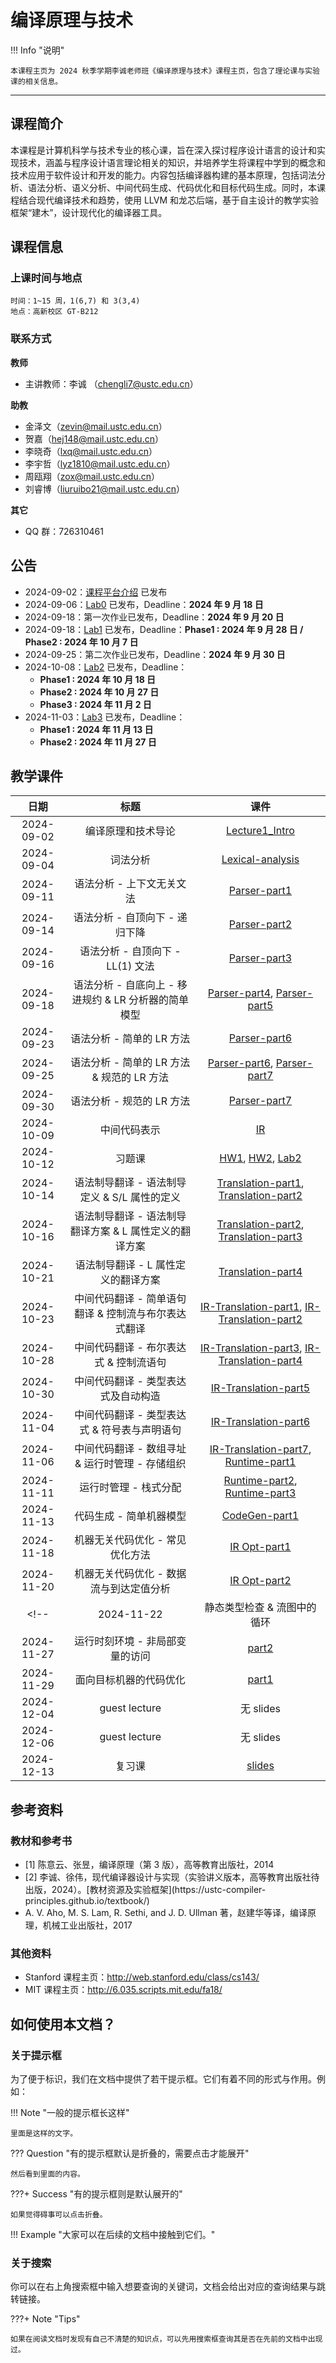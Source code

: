 

# <strong>编译原理与技术</strong>



!!! Info "说明"

    本课程主页为 2024 秋季学期李诚老师班《编译原理与技术》课程主页，包含了理论课与实验课的相关信息。

<hr class="hr-my" data-content="(●′∀｀●) 我是分隔线 (●′∀｀●)">

## <strong>课程简介</strong>

本课程是计算机科学与技术专业的核心课，旨在深入探讨程序设计语言的设计和实现技术，涵盖与程序设计语言理论相关的知识，并培养学生将课程中学到的概念和技术应用于软件设计和开发的能力。内容包括编译器构建的基本原理，包括词法分析、语法分析、语义分析、中间代码生成、代码优化和目标代码生成。同时，本课程结合现代编译技术和趋势，使用 LLVM 和龙芯后端，基于自主设计的教学实验框架“建木”，设计现代化的编译器工具。

## <strong>课程信息</strong>

### <strong>上课时间与地点</strong>

    时间：1~15 周，1(6,7) 和 3(3,4)
    地点：高新校区 GT-B212
### <strong>联系方式</strong>

<strong>教师</strong>

- 主讲教师：李诚 （<chengli7@ustc.edu.cn>）

<strong>助教</strong>

  - 金泽文（<zevin@mail.ustc.edu.cn>）
  - 贺嘉（<hej148@mail.ustc.edu.cn>）
  - 李晓奇（<lxq@mail.ustc.edu.cn>）
  - 李宇哲（<lyz1810@mail.ustc.edu.cn>）
  - 周瓯翔（<zox@mail.ustc.edu.cn>）
  - 刘睿博（<liuruibo21@mail.ustc.edu.cn>）

<strong>其它</strong>

- QQ 群：726310461
<!-- - 录课视频（需校内统一身份认证）：<https://v.ustc.edu.cn/1/2024-1/capture-course/011163.02/detail> -->
<!-- - 希冀实验平台（作业及实验提交）：<http://cscourse.ustc.edu.cn/> -->
<!-- - 实验框架已公开，见参考资料[<sup>2</sup>](#textbook2) -->


## <strong>公告</strong>

- 2024-09-02：[课程平台介绍](exp_platform_intro/README.md) 已发布
- 2024-09-06：[Lab0](lab0/index.md) 已发布，Deadline：**2024 年 9 月 18 日**
- 2024-09-18：第一次作业已发布，Deadline：**2024 年 9 月 20 日**
- 2024-09-18：[Lab1](lab1/index.md) 已发布，Deadline：**Phase1 : 2024 年 9 月 28 日 / Phase2 : 2024 年 10 月 7 日**
- 2024-09-25：第二次作业已发布，Deadline：**2024 年 9 月 30 日**
- 2024-10-08：[Lab2](lab2/index.md) 已发布，Deadline：
    - **Phase1 : 2024 年 10 月 18 日**
    - **Phase2 : 2024 年 10 月 27 日**
    - **Phase3 : 2024 年 11 月 2 日**
- 2024-11-03：[Lab3](lab3/index.md) 已发布，Deadline：
    - **Phase1 : 2024 年 11 月 13 日**
    - **Phase2 : 2024 年 11 月 27 日**
<!--
- 2024-10-11：第三次作业：3.27、3.37、4.3、4.5、4.9（教材[<sup>1</sup>](#textbook)），Deadline：**2024 年 10 月 18 日 16:00**
- 2024-11-01：[Lab3](lab3/index.md) 已发布，注意分阶段 Deadline
- 2024-11-01：第四次作业已发布，Deadline：**2024 年 11 月 8 日 17:25**
- 2024-11-14：第五次作业：4.13、4.15、5.5、6.5、6.6（教材[<sup>1</sup>](#textbook)），Deadline：**2024 年 11 月 21 日 09:00**
- 2024-11-27：[Lab4](lab4/index.md) 已发布，Deadline：**2024 年 12 月 18 日**
- 2024-12-08：第六次作业：7.2c、7.5、7.12、8.1e、8.2e、8.6（教材[<sup>1</sup>](#textbook)），Deadline：**2024 年 12 月 20 日 24:00**
- 2024-12-08：第七次作业：9.1、9.2、9.3、9.15af（教材[<sup>1</sup>](#textbook)），Deadline：**2024 年 1 月 3 日 24:00**
- 2025-01-14：[建木杯–编译原理创新实验](innovative-lab/index.md) 已发布 -->

## <strong>教学课件</strong>

|    日期    |                          标题                          |                                                 课件                                                 |
| :--------: | :----------------------------------------------------: | :--------------------------------------------------------------------------------------------------: |
| 2024-09-02 |                   编译原理和技术导论                   |                               [Lecture1_Intro](ppt/Lecture1-Intro.pdf)                               |
| 2024-09-04 |                        词法分析                        |                        [Lexical-analysis](ppt/Lecture2-Lexical-analysis.pdf)                         |
| 2024-09-11 |               语法分析 - 上下文无关文法                |                            [Parser-part1](ppt/Lecture3-Parser-part1.pdf)                             |
| 2024-09-14 |             语法分析 - 自顶向下 - 递归下降             |                            [Parser-part2](ppt/Lecture4-Parser-part2.pdf)                             |
| 2024-09-16 |            语法分析 - 自顶向下 - LL(1) 文法            |                            [Parser-part3](ppt/Lecture5-Parser-part3.pdf)                             |
| 2024-09-18 |  语法分析 - 自底向上 - 移进规约 & LR 分析器的简单模型  |     [Parser-part4](ppt/Lecture6-Parser-part4.pdf), [Parser-part5](ppt/Lecture7-Parser-part5.pdf)     |
| 2024-09-23 |               语法分析 - 简单的 LR 方法                |                            [Parser-part6](ppt/Lecture8-Parser-part6.pdf)                             |
| 2024-09-25 |       语法分析 - 简单的 LR 方法 & 规范的 LR 方法       |     [Parser-part6](ppt/Lecture8-Parser-part6.pdf), [Parser-part7](ppt/Lecture9-Parser-part7.pdf)     |
| 2024-09-30 |               语法分析 - 规范的 LR 方法                |                            [Parser-part7](ppt/Lecture9-Parser-part7.pdf)                             |
| 2024-10-09 |                      中间代码表示                      |                                      [IR](ppt/Lecture10-IR.pdf)                                      |
| 2024-10-12 |                         习题课                         |     [HW1](ppt/2024-HW1-习题课.pdf), [HW2](ppt/2024-HW2-习题课.pdf), [Lab2](ppt/实验讲解Lab2.pdf)     |
| 2024-10-14 |      语法制导翻译 - 语法制导定义 & S/L 属性的定义      |      [Translation-part1](ppt/Lecture11-Translation-part1.pdf), [Translation-part2](ppt/Lecture12-Translation-part2.pdf)      |
| 2024-10-16 | 语法制导翻译 - 语法制导翻译方案 & L 属性定义的翻译方案 |      [Translation-part2](ppt/Lecture12-Translation-part2.pdf), [Translation-part3](ppt/Lecture13-Translation-part3.pdf)      |
| 2024-10-21 |          语法制导翻译 - L 属性定义的翻译方案           |                             [Translation-part4](ppt/Lecture14-Translation-part4.pdf)                             |
| 2024-10-23 |  中间代码翻译 - 简单语句翻译 & 控制流与布尔表达式翻译  | [IR-Translation-part1](ppt/Lecture15-IR%20Translation-part1.pdf), [IR-Translation-part2](ppt/Lecture16-IR%20Translation-part2.pdf) |
| 2024-10-28 |                    中间代码翻译 - 布尔表达式 & 控制流语句                    |                                                                              [IR-Translation-part3](ppt/Lecture17-IR%20Translation-part3.pdf), [IR-Translation-part4](ppt/Lecture18-IR%20Translation-part4.pdf)                                                                              |
| 2024-10-30 |                    中间代码翻译 - 类型表达式及自动构造                    |                                                                              [IR-Translation-part5](ppt/Lecture19-IR%20Translation-part5.pdf)                                                                              |
| 2024-11-04 |               中间代码翻译 - 类型表达式 & 符号表与声明语句                |                                        [IR-Translation-part6](ppt/Lecture20-IR%20Translation-part6.pdf)                                        |
| 2024-11-06 |              中间代码翻译 - 数组寻址 & 运行时管理 - 存储组织              |                                       [IR-Translation-part7](ppt/Lecture21-IR%20Translation-part7.pdf), [Runtime-part1](ppt/Lecture22-Runtime-part1.pdf)                                        |
| 2024-11-11 |           运行时管理 - 栈式分配          |                                       [Runtime-part2](ppt/Lecture23-Runtime-part2.pdf), [Runtime-part3](ppt/Lecture24-Runtime-part3.pdf)                                        |
| 2024-11-13 |                     代码生成 - 简单机器模型                     |                                                                              [CodeGen-part1](ppt/Lecture25-CodeGen-part1.pdf)                                                                              |
| 2024-11-18 | 机器无关代码优化 - 常见优化方法 | [IR Opt-part1](ppt/Lecture26-IR%20Opt-part1.pdf)|
| 2024-11-20 | 机器无关代码优化 - 数据流与到达定值分析  | [IR Opt-part2](ppt/Lecture27-IR%20Opt-part2.pdf)|
<!--| 2024-11-22 |                        静态类型检查 & 流图中的循环                        |                                       [part1](https://rec.ustc.edu.cn/share/60bbf180-9045-11ee-bc96-e388a9810d5b), [part1](https://rec.ustc.edu.cn/share/4ad00130-9045-11ee-a6b5-83f7236ec56e)                                        |
| 2024-11-27 |                      运行时刻环境 - 非局部变量的访问                      |                                                                              [part2](https://rec.ustc.edu.cn/share/bef41780-9045-11ee-8887-1ba1740d80fe)                                                                              |
| 2024-11-29 |                          面向目标机器的代码优化                           |                                                                              [part1](https://rec.ustc.edu.cn/share/d6169380-9045-11ee-8a37-87201671ab8d)                                                                              |
| 2024-12-04 |                               guest lecture                               |                                                                                                               无 slides                                                                                                               |
| 2024-12-06 |                               guest lecture                               |                                                                                                               无 slides                                                                                                               |
| 2024-12-13 |                                  复习课                                   |                                                                             [slides](https://rec.ustc.edu.cn/share/3a4ffcf0-995a-11ee-9fdc-a7ee4ffd604e)                                                                              | -->

## <strong>参考资料</strong>

### <strong>教材和参考书</strong>

- <div id='textbook'></div>[1] 陈意云、张昱，编译原理（第 3 版），高等教育出版社，2014
- <div id='textbook2'></div>[2] 李诚、徐伟，现代编译器设计与实现（实验讲义版本，高等教育出版社待出版，2024）。[教材资源及实验框架](https://ustc-compiler-principles.github.io/textbook/)
- A. V. Aho, M. S. Lam, R. Sethi, and J. D. Ullman 著，赵建华等译，编译原理，机械工业出版社，2017

### <strong>其他资料</strong>

- Stanford 课程主页：<http://web.stanford.edu/class/cs143/>
- MIT 课程主页：<http://6.035.scripts.mit.edu/fa18/>



## <strong>如何使用本文档？</strong>

### <strong>关于提示框</strong>

为了便于标识，我们在文档中提供了若干提示框。它们有着不同的形式与作用。例如：

!!! Note "一般的提示框长这样"

    里面是这样的文字。


??? Question "有的提示框默认是折叠的，需要点击才能展开"

    然后看到里面的内容。


???+ Success "有的提示框则是默认展开的"

    如果觉得碍事可以点击折叠。


!!! Example "大家可以在后续的文档中接触到它们。"

### <strong>关于搜索</strong>

你可以在右上角搜索框中输入想要查询的关键词，文档会给出对应的查询结果与跳转链接。

???+ Note "Tips"

    如果在阅读文档时发现有自己不清楚的知识点，可以先用搜索框查询其是否在先前的文档中出现过。

<!-- <hr class="hr-my" data-content="(●′∀｀●) 我是分隔线 (●′∀｀●)">


???+ Bug "评论系统"

    由于主页上的评论系统映射可能出现问题，以防万一，我们在这里进行一些补充。

    除了上面介绍的内容，本学期的实验文档我们还额外添加了评论系统。大家可以在各个界面下方找到类似的评论栏，登录自己的 GitHub 账号即可发表相应的评论。

    <strong>怎么使用？</strong>

    评论系统的输入采用 Markdown 格式。如果你之前没有用过 Markdown，可以简单地将其当做普通文本（txt）格式，直接输入文字并点击评论即可。如果你对 Markdown 语法有所了解，可以使用 **加粗**、 *斜体* 、句内的 `code block` 等特殊格式，以及相应的标题结构。

    除了留下自己的疑问，大家也可以解答其他同学的疑问。这是一个相互交流、相互合作的平台。我们鼓励合理范围内的讨论与思考~

    <strong>其他方式</strong>

    评论系统实际上是抓取了[这个仓库](https://github.com/USTC-Compiler-2024/Compiler-Comments)下讨论区的内容，所有的评论也会发布在这里。大家可以访问上面的仓库进行阅读。

    如果你没有或者无法登录 GitHub 账号也没关系。除了文档下方的评论系统，在课程群中大家也可以提出自己的问题，我们将统一进行解答。

    欢迎大家在评论系统里畅所欲言！ -->